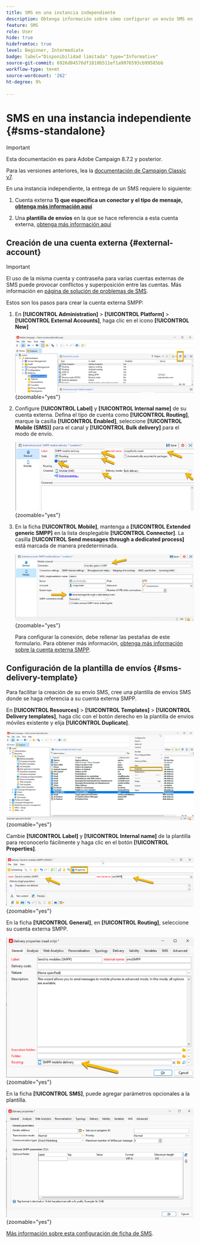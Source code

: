```yaml
---
title: SMS en una instancia independiente
description: Obtenga información sobre cómo configurar un envío SMS en una instancia independiente
feature: SMS
role: User
hide: true
hidefromtoc: true
level: Beginner, Intermediate
badge: label="Disponibilidad limitada" type="Informative"
source-git-commit: 6926d84576df1810b511ef1a9976593cb99585bb
workflow-type: tm+mt
source-wordcount: '262'
ht-degree: 9%

---
```



# SMS en una instancia independiente {#sms-standalone}

>[!IMPORTANT]
>
>Esta documentación es para Adobe Campaign 8.7.2 y posterior.
>
>Para las versiones anteriores, lea la [documentación de Campaign Classic v7](https://experienceleague.adobe.com/en/docs/campaign-classic/using/sending-messages/sending-messages-on-mobiles/sms-set-up/sms-set-up).

En una instancia independiente, la entrega de un SMS requiere lo siguiente:

1. Cuenta externa **1&rbrace; que especifica un conector y el tipo de mensaje, [obtenga más información aquí](#external-account)**

1. Una **plantilla de envíos** en la que se hace referencia a esta cuenta externa, [obtenga más información aquí](#sms-delivery-template)

## Creación de una cuenta externa {#external-account}

>[!IMPORTANT]
>
>El uso de la misma cuenta y contraseña para varias cuentas externas de SMS puede provocar conflictos y superposición entre las cuentas. Más información en [página de solución de problemas de SMS](smpp-connection.md#sms-troubleshooting).

Estos son los pasos para crear la cuenta externa SMPP:

1. En **[!UICONTROL Administration]** > **[!UICONTROL Platform]** > **[!UICONTROL External Accounts]**, haga clic en el icono **[!UICONTROL New]**

   ![](assets/sms_extaccount.png){zoomable="yes"}

1. Configure **[!UICONTROL Label]** y **[!UICONTROL Internal name]** de su cuenta externa. Defina el tipo de cuenta como **[!UICONTROL Routing]**, marque la casilla **[!UICONTROL Enabled]**, seleccione **[!UICONTROL Mobile (SMS)]** para el canal y **[!UICONTROL Bulk delivery]** para el modo de envío.

   ![](assets/sms_extaccount_new.png){zoomable="yes"}

1. En la ficha **[!UICONTROL Mobile]**, mantenga a **[!UICONTROL Extended generic SMPP]** en la lista desplegable **[!UICONTROL Connector]**.
La casilla **[!UICONTROL Send messages through a dedicated process]** está marcada de manera predeterminada.

   ![](assets/sms_extaccount_connector.png){zoomable="yes"}

   Para configurar la conexión, debe rellenar las pestañas de este formulario. Para obtener más información, [obtenga más información sobre la cuenta externa SMPP](smpp-external-account.md#smpp-connection-settings).


## Configuración de la plantilla de envíos {#sms-delivery-template}

Para facilitar la creación de su envío SMS, cree una plantilla de envíos SMS donde se haga referencia a su cuenta externa SMPP.

En **[!UICONTROL Resources]** > **[!UICONTROL Templates]** > **[!UICONTROL Delivery templates]**, haga clic con el botón derecho en la plantilla de envíos móviles existente y elija **[!UICONTROL Duplicate]**.

![](assets/sms_template_duplicate.png){zoomable="yes"}

Cambie **[!UICONTROL Label]** y **[!UICONTROL Internal name]** de la plantilla para reconocerlo fácilmente y haga clic en el botón **[!UICONTROL Properties]**.

![](assets/sms_template_name.png){zoomable="yes"}

En la ficha **[!UICONTROL General]**, en **[!UICONTROL Routing]**, seleccione su cuenta externa SMPP.

![](assets/sms_template_routing.png){zoomable="yes"}

En la ficha **[!UICONTROL SMS]**, puede agregar parámetros opcionales a la plantilla.

![](assets/sms_template_properties.png){zoomable="yes"}

[Más información sobre esta configuración de ficha de SMS](sms-delivery-settings.md).
